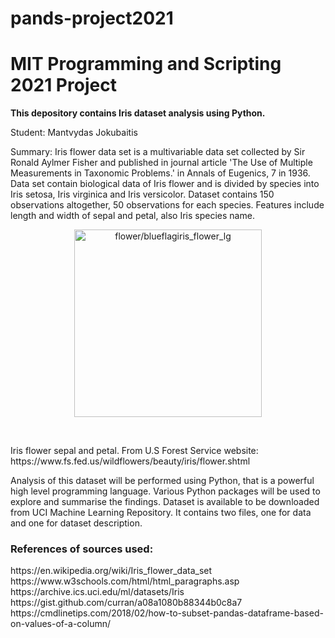 # pands-project2021

<h1>MIT Programming and Scripting 2021 Project</h1>

<b>This depository contains Iris dataset analysis using Python.</b>

Student: Mantvydas Jokubaitis

Summary: Iris flower data set is a multivariable data set collected by Sir Ronald Aylmer Fisher and published in journal article 'The Use of Multiple Measurements in Taxonomic Problems.' in Annals of Eugenics, 7 in 1936. Data set contain biological data of Iris flower and is divided by species into Iris setosa, Iris virginica and Iris versicolor.
Dataset contains 150 observations altogether, 50 observations for each species. Features include length and width of sepal and petal, also Iris species name.

<p align="center"><img src="https://www.fs.fed.us/wildflowers/beauty/iris/images/flower/blueflagiris_flower_lg.jpg" alt="flower/blueflagiris_flower_lg" border="0" width=300px></p><br>
<p align="left">Iris flower sepal and petal. From U.S Forest Service website: https://www.fs.fed.us/wildflowers/beauty/iris/flower.shtml</p>


Analysis of this dataset will be performed using Python, that is a powerful high level programming language. Various Python packages will be used to explore and summarise the findings. 
Dataset is available to be downloaded from UCI Machine Learning Repository. It contains two files, one for data and one for dataset description.

<h3>References of sources used:</h3>
https://en.wikipedia.org/wiki/Iris_flower_data_set
https://www.w3schools.com/html/html_paragraphs.asp
https://archive.ics.uci.edu/ml/datasets/Iris
https://gist.github.com/curran/a08a1080b88344b0c8a7
https://cmdlinetips.com/2018/02/how-to-subset-pandas-dataframe-based-on-values-of-a-column/


